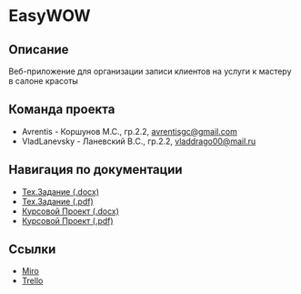 # EasyWOW

## Описание
Веб-приложение для организации записи клиентов на услуги к мастеру в салоне красоты

## Команда проекта
* Avrentis - Коршунов М.С., гр.2.2, <avrentisgc@gmail.com>
* VladLanevsky - Ланевский В.C., гр.2.2, <vladdrago00@mail.ru>
  
## Навигация по документации

* [Тех.Задание (.docx)](https://github.com/Avrentis/EasyWOW/blob/master/%D0%94%D0%BE%D0%BA%D1%83%D0%BC%D0%B5%D0%BD%D1%82%D0%B0%D1%86%D0%B8%D1%8F/TZ_EasyWOW.docx)
* [Тех.Задание (.pdf)](https://github.com/Avrentis/EasyWOW/blob/master/%D0%94%D0%BE%D0%BA%D1%83%D0%BC%D0%B5%D0%BD%D1%82%D0%B0%D1%86%D0%B8%D1%8F/TZ_EasyWOW.pdf)
* [Курсовой Проект (.docx)](https://github.com/Avrentis/EasyWOW/blob/master/%D0%94%D0%BE%D0%BA%D1%83%D0%BC%D0%B5%D0%BD%D1%82%D0%B0%D1%86%D0%B8%D1%8F/%D0%A1ourse%20Project_EasyWOW.docx)
* [Курсовой Проект (.pdf)](https://github.com/Avrentis/EasyWOW/blob/master/%D0%94%D0%BE%D0%BA%D1%83%D0%BC%D0%B5%D0%BD%D1%82%D0%B0%D1%86%D0%B8%D1%8F/%D0%A1ourse%20Project_EasyWOW.pdf)


## Ссылки

* [Miro](https://miro.com/app/board/o9J_kuk0apk=/)
* [Trello](https://trello.com/b/efuikadp/тп-easywow)
